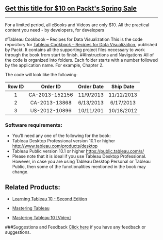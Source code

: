 ## [Get this title for $10 on Packt's Spring Sale](https://www.packt.com/B03723?utm_source=github&utm_medium=packt-github-repo&utm_campaign=spring_10_dollar_2022)
-----
For a limited period, all eBooks and Videos are only $10. All the practical content you need \- by developers, for developers

#Tableau Cookbook – Recipes for Data Visualization
This is the code repository for [Tableau Cookbook – Recipes for Data Visualization](https://www.packtpub.com/big-data-and-business-intelligence/tableau-cookbook-%E2%80%93-recipes-data-visualization?utm_source=github&utm_medium=repository&utm_content=9781784395513), published by Packt. It contains all the supporting project files necessary to work through the book from start to finish.
##Instructions and Navigations
All of the code is organized into folders. Each folder starts with a number followed by the application name. For example, Chapter 2.


The code will look like the following:

| Row ID | Order ID | Order Date | Ship Date |
|:------:|:--------:|:----------:|:---------:|
| 1 | CA-2013-152156 | 11/9/2013 | 11/12/2013 |
| 2 | CA-2013-13868  | 6/13/2013 | 6/17/2013 |
| 3 | US-2012-10896  | 10/11/201 | 10/18/2012 |

### Software requirements:

* You'll need any one of the following for the book: 
* Tableau Desktop Professional version 10.1 or higher 
http://www.tableau.com/products/desktop
* Tableau Public version 10.1 or higher 
https://public.tableau.com/s/
* Please note that it is ideal if you use Tableau Desktop Professional. However, in case you are using Tableau Desktop Personal or Tableau Public, then some of the functionalities mentioned in the book may change.

## Related Products:
* [Learning Tableau 10 - Second Edition](https://www.packtpub.com/big-data-and-business-intelligence/learning-tableau-10-second-edition?utm_source=github&utm_medium=repository&utm_content=9781786466358)

* [Mastering Tableau](https://www.packtpub.com/big-data-and-business-intelligence/mastering-tableau?utm_source=github&utm_medium=repository&utm_content=9781784397692)

* [Mastering Tableau 10 [Video]](https://www.packtpub.com/big-data-and-business-intelligence/mastering-tableau-10-video?utm_source=github&utm_medium=repository&utm_content=9781786463531)

###Suggestions and Feedback
[Click here](https://docs.google.com/forms/d/e/1FAIpQLSe5qwunkGf6PUvzPirPDtuy1Du5Rlzew23UBp2S-P3wB-GcwQ/viewform) if you have any feedback or suggestions.
